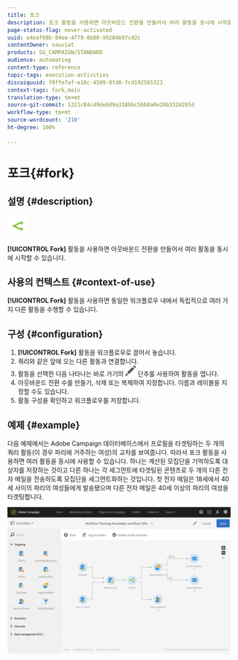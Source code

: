 ```yaml
---
title: 포크
description: 포크 활동을 사용하면 아웃바운드 전환을 만들어서 여러 활동을 동시에 시작할 수 있습니다.
page-status-flag: never-activated
uuid: e4eaf69b-84ee-4f79-8b80-99284697cd2c
contentOwner: sauviat
products: SG_CAMPAIGN/STANDARD
audience: automating
content-type: reference
topic-tags: execution-activities
discoiquuid: f8ffe7af-e18c-4599-8fd0-fcd192565323
context-tags: fork,main
translation-type: tm+mt
source-git-commit: 1321c84c49de6d9a318bbc5bb8a0e28b332d2b5d
workflow-type: tm+mt
source-wordcount: '210'
ht-degree: 100%

---
```



# 포크{#fork}

## 설명 {#description}

![](assets/fork.png)

**[!UICONTROL Fork]** 활동을 사용하면 아웃바운드 전환을 만들어서 여러 활동을 동시에 시작할 수 있습니다.

## 사용의 컨텍스트 {#context-of-use}

**[!UICONTROL Fork]** 활동을 사용하면 동일한 워크플로우 내에서 독립적으로 여러 가지 다른 활동을 수행할 수 있습니다.

## 구성 {#configuration}

1. **[!UICONTROL Fork]** 활동을 워크플로우로 끌어서 놓습니다.
1. 쿼리와 같은 앞에 오는 다른 활동과 연결합니다.
1. 활동을 선택한 다음 나타나는 바로 가기의 ![](assets/edit_darkgrey-24px.png) 단추를 사용하여 활동을 엽니다.
1. 아웃바운드 전환 수를 만들기, 삭제 또는 복제하여 지정합니다. 이름과 레이블을 지정할 수도 있습니다.
1. 활동 구성을 확인하고 워크플로우를 저장합니다.

## 예제 {#example}

다음 예제에서는 Adobe Campaign 데이터베이스에서 프로필을 타겟팅하는 두 개의 쿼리 활동(이 경우 파리에 거주하는 여성)의 교차를 보여줍니다. 따라서 포크 활동을 사용하면 여러 활동을 동시에 사용할 수 있습니다. 하나는 계산된 모집단을 기억하도록 대상자를 저장하는 것이고 다른 하나는 각 세그먼트에 타겟팅된 콘텐츠로 두 개의 다른 전자 메일을 전송하도록 모집단을 세그먼트화하는 것입니다. 첫 전자 메일은 18세에서 40세 사이의 파리의 여성들에게 발송됐으며 다른 전자 메일은 40세 이상의 파리의 여성을 타겟팅합니다.

![](assets/wkf_fork_example.png)

